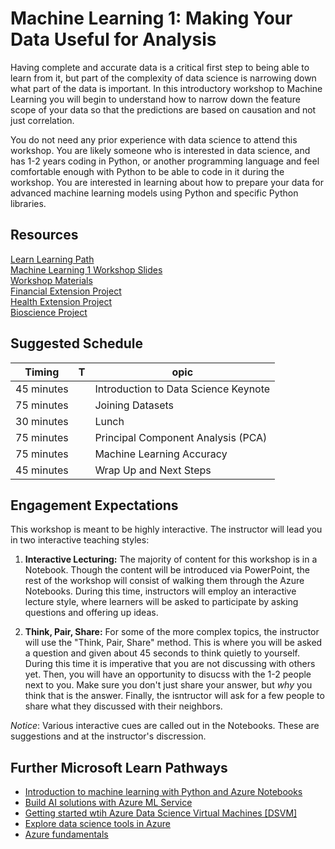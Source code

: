 # Machine Learning 1: Making Your Data Useful for Analysis

Having complete and accurate data is a critical first step to being able to learn from it, but part of the complexity of data science is narrowing down what part of the data is important. In this introductory workshop to Machine Learning you will begin to understand how to narrow down the feature scope of your data so that the predictions are based on causation and not just correlation.

You do not need any prior experience with data science to attend this workshop. You are likely someone who is interested in data science, and has 1-2 years coding in Python, or another programming language and feel comfortable enough with Python to be able to code in it during the workshop. You are interested in learning about how to prepare your data for advanced machine learning models using Python and specific Python libraries.

## Resources
[Learn Learning Path](https://docs.microsoft.com/en-us/learn/paths/machine-learning-three-basic-pillars/)  
[Machine Learning 1 Workshop Slides](https://slidedecks.blob.core.windows.net/reactorslides/Machine_Learning_1.pptx)  
[Workshop Materials](/workshop-resources/data-science-and-machine-learning/Machine_Learning_1/workshop-materials)  
[Financial Extension Project](/workshop-resources/data-science-and-machine-learning/Machine_Learning_1/financial-project)  
[Health Extension Project](/workshop-resources/data-science-and-machine-learning/Machine_Learning_1/health-project)  
[Bioscience Project](/workshop-resources/data-science-and-machine-learning/Machine_Learning_1/bioscience-project)  

## Suggested Schedule

| Timing | T| opic |
| ---- |-| ----- |
| 45 minutes | | Introduction to Data Science Keynote |
| 75 minutes | | Joining Datasets |
| 30 minutes | | Lunch | 
| 75 minutes | | Principal Component Analysis (PCA) | 
| 75 minutes | | Machine Learning Accuracy | 
| 45 minutes | | Wrap Up and Next Steps |

## Engagement Expectations

This workshop is meant to be highly interactive. The instructor will lead you in two interactive teaching styles:

1. **Interactive Lecturing:** The majority of content for this workshop is in a Notebook. Though the content will be introduced via PowerPoint, the rest of the workshop will consist of walking them through the Azure Notebooks. During this time, instructors will employ an interactive lecture style, where learners will be asked to participate by asking questions and offering up ideas.

2. **Think, Pair, Share:** For some of the more complex topics, the instructor will use the "Think, Pair, Share" method. This is where you will be asked a question and given about 45 seconds to think quietly to yourself. During this time it is imperative that you are not discussing with others yet. Then, you will have an opportunity to disucss with the 1-2 people next to you. Make sure you don't just share your answer, but *why* you think that is the answer. Finally, the isntructor will ask for a few people to share what they discussed with their neighbors. 

*Notice*: Various interactive cues are called out in the Notebooks. These are suggestions and at the instructor's discression.

## Further Microsoft Learn Pathways

- [Introduction to machine learning with Python and Azure Notebooks](https://docs.microsoft.com/learn/paths/intro-to-ml-with-python/)
- [Build AI solutions with Azure ML Service](https://docs.microsoft.com/learn/paths/build-ai-solutions-with-azure-ml-service/)
- [Getting started wtih Azure Data Science Virtual Machines \[DSVM\]](https://docs.microsoft.com/learn/paths/get-started-with-azure-dsvm/)
- [Explore data science tools in Azure](https://docs.microsoft.com/learn/paths/explore-data-science-tools-in-azure/)
- [Azure fundamentals](https://docs.microsoft.com/learn/paths/azure-fundamentals/)
